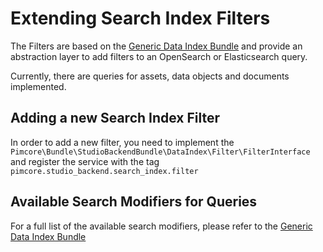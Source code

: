 # Extending Search Index Filters

The Filters are based on the [Generic Data Index Bundle](https://github.com/pimcore/generic-data-index-bundle) and provide an abstraction layer to add filters to an OpenSearch or Elasticsearch query.

Currently, there are queries for assets, data objects and documents implemented.

## Adding a new Search Index Filter
In order to add a new filter, you need to implement the `Pimcore\Bundle\StudioBackendBundle\DataIndex\Filter\FilterInterface` and register the service with the tag `pimcore.studio_backend.search_index.filter`

## Available Search Modifiers for Queries
For a full list of the available search modifiers, please refer to the [Generic Data Index Bundle](https://github.com/pimcore/generic-data-index-bundle/tree/1.x/doc/04_Searching_For_Data_In_Index/05_Search_Modifiers.md)
